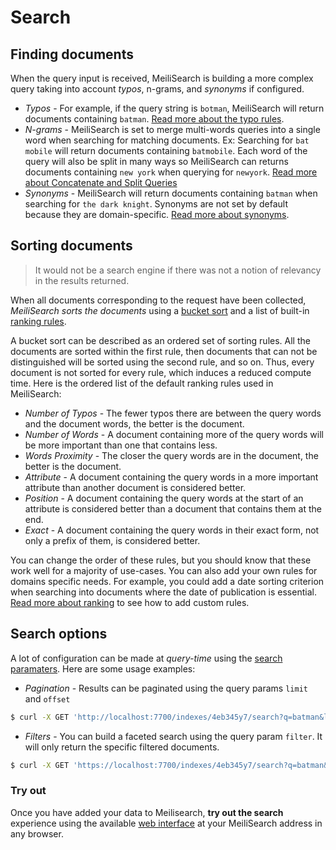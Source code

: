 # Search

## Finding documents

When the query input is received, MeiliSearch is building a more complex query taking into account *typos*, n-grams, and *synonyms* if configured.

- _Typos_ - For example, if the query string is `botman`, MeiliSearch will return documents containing `batman`. [Read more about the typo rules](/guides/advanced_guides/typotolerance.md).
- _N-grams_ - MeiliSearch is set to merge multi-words queries into a single word when searching for matching documents. Ex: Searching for `bat mobile` will return documents containing `batmobile`. Each word of the query will also be split in many ways so MeiliSearch can returns documents containing `new york` when querying for `newyork`. [Read more about Concatenate and Split Queries](/guides/advanced_guides/concat.md)
- _Synonyms_ - MeiliSearch will return documents containing `batman` when searching for `the dark knight`. Synonyms are not set by default because they are domain-specific. [Read more about synonyms](/guides/advanced_guides/synonyms.md).

## Sorting documents

> It would not be a search engine if there was not a notion of relevancy in the results returned.

When all documents corresponding to the request have been collected, *MeiliSearch sorts the documents* using a [bucket sort](/guides/advanced_guides/bucket_sort.md) and a list of built-in [ranking rules](/guides/main_concepts/relevancy.md#ranking-rules).

A bucket sort can be described as an ordered set of sorting rules. All the documents are sorted within the first rule, then documents that can not be distinguished will be sorted using the second rule, and so on. Thus, every document is not sorted for every rule, which induces a reduced compute time.
Here is the ordered list of the default ranking rules used in MeiliSearch:

- _Number of Typos_ - The fewer typos there are between the query words and the document words, the better is the document.
- _Number of Words_ - A document containing more of the query words will be more important than one that contains less.
- _Words Proximity_ - The closer the query words are in the document, the better is the document.
- _Attribute_ - A document containing the query words in a more important attribute than another document is considered better.
- _Position_ - A document containing the query words at the start of an attribute is considered better than a document that contains them at the end.
- _Exact_ - A document containing the query words in their exact form, not only a prefix of them, is considered better.

You can change the order of these rules, but you should know that these work well for a majority of use-cases. You can also add your own rules for domains specific needs. For example, you could add a date sorting criterion when searching into documents where the date of publication is essential. [Read more about ranking](/guides/main_concepts/relevancy.md) to see how to add custom rules.

## Search options

A lot of configuration can be made at *query-time* using the [search paramaters](/guides/advanced_guides/search_parameters.md). Here are some usage examples:

- _Pagination_ - Results can be paginated using the query params `limit` and `offset`

```bash
$ curl -X GET 'http://localhost:7700/indexes/4eb345y7/search?q=batman&limit=5&offset=10'
```

- _Filters_ - You can build a faceted search using the query param `filter`. It will only return the specific filtered documents.

```bash
$ curl -X GET 'https://localhost:7700/indexes/4eb345y7/search?q=batman&filters=director:Christopher%20Nolan'
```

### Try out

Once you have added your data to Meilisearch, **try out the search** experience using the available [web interface](/guides/advanced_guides/web_interface.md) at your MeiliSearch address in any browser.
